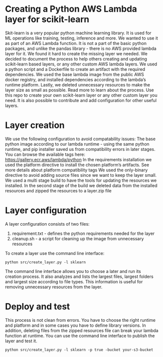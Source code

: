 
# Creating a Python AWS Lambda layer for scikit-learn
Skit-learn is a very popular python machine learning library. It is used for ML operations like training, testing, inference and more. We wanted to use it as part of an AWS Lambda function. It is not a part of the basic python packages, and unlike the pandas library - there is no AWS provided lambda layer for it.
We found it hard to create the missing layer we needed. We decided to document the process to help others creating and updating scikit-learn based layers, or any other custom AWS lambda layers.
We used a python script and a Dockerfile to create an artifact with the required dependencies. We used the base lambda image from the public AWS docker registry, and installed dependencies according to the lambda’s runtime platform. Lastly, we deleted unnecessary resources to make the layer size as small as possible.
Read more to learn about the process.
Use this repo to create your own scikit-learn layer or any other custom layer you need. It is also possible to contribute and add configuration for other useful layers.

# Layer creation 
We use the following configuration to avoid compatability issues:
The base python image according to our lambda runtime - using the same python runtime, and pip installer saved us from compatibility errors in later stages. You can browse the available tags here: https://gallery.ecr.aws/lambda/python
In the requirements installation we used the platform directive to install the chosen platform’s artifacts. See more details about platform compatibility tags 
We used the only-binary directive to avoid adding source files since we want to keep the layer small.
We used a multi stage build to have the tools for updating the resources we installed. In the second stage of the build we deleted data from the installed resources and zipped the resources to a layer.zip file

# Layer configuration
A layer configuration consists of two files:
1. requirement.txt - defines the python requirements needed for the layer
2. cleanup.sh - a script for cleaning up the image from unnecessary resources

To create a layer use the command line interface:

```python src/create_layer.py -l sklearn```

The command line interface allows you to choose a later and run its creation process. It also analyzes and lists the largest files, largest folders and largest size according to file types. This information is useful for removing unnecessary resources from the layer.

# Deploy and test
This process is not clean from errors. You have to choose the right runtime and platform and in some cases you have to define library versions. In addition, deleting files from the zipped resources file can break your lambda function at runtime. You can use the command line interface to publish the layer and test it.

```python src/create_layer.py -l sklearn -p true -bucket your-s3-bucket```




